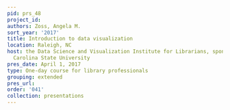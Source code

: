 ```yaml
---
pid: prs_48
project_id: 
authors: Zoss, Angela M.
sort_year: '2017'
title: Introduction to data visualization
location: Raleigh, NC
host: the Data Science and Visualization Institute for Librarians, sponsored by North
  Carolina State University
pres_date: April 1, 2017
type: One-day course for library professionals
grouping: extended
pres_url: 
order: '041'
collection: presentations
---
```

